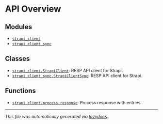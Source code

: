 <!-- markdownlint-disable -->

# API Overview

## Modules

- [`strapi_client`](./strapi_client.md#module-strapi_client)
- [`strapi_client_sync`](./strapi_client_sync.md#module-strapi_client_sync)

## Classes

- [`strapi_client.StrapiClient`](./strapi_client.md#class-strapiclient): RESP API client for Strapi.
- [`strapi_client_sync.StrapiClientSync`](./strapi_client_sync.md#class-strapiclientsync): RESP API client for Strapi.

## Functions

- [`strapi_client.process_response`](./strapi_client.md#function-process_response): Process response with entries.


---

_This file was automatically generated via [lazydocs](https://github.com/ml-tooling/lazydocs)._
